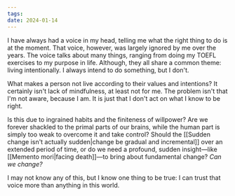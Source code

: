 ```yaml
---
tags: 
date: 2024-01-14
---
```

I have always had a voice in my head, telling me what the right thing to do is at the moment. That voice, however, was largely ignored by me over the years. The voice talks about many things, ranging from doing my TOEFL exercises to my purpose in life. Although, they all share a common theme: living intentionally. I always intend to do something, but I don't.

What makes a person not live according to their values and intentions? It certainly isn't lack of mindfulness, at least not for me. The problem isn't that I'm not aware, because I am. It is just that I don't act on what I know to be right.

Is this due to ingrained habits and the finiteness of willpower? Are we forever shackled to the primal parts of our brains, while the human part is simply too weak to overcome it and take control? Should the [[Sudden change isn't actually sudden|change be gradual and incremental]] over an extended period of time, or do we need a profound, sudden insight—like [[Memento mori|facing death]]—to bring about fundamental change? _Can we change?_

I may not know any of this, but I know one thing to be true: I can trust that voice more than anything in this world.